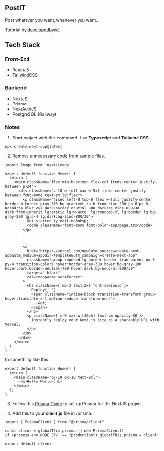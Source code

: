 ## PostIT

Post whatever you want, whenever you want...

Tutorial by [developedbyed](https://www.youtube.com/watch?v=4xduSsxa5Os).

## Tech Stack

### Front-End
- ReactJS
- TailwindCSS

### Backend
- NextJS
- Prisma
- NextAuthJS
- PostgreSQL (Railway)

### Notes

1. Start project with this command. Use <b>Typescript</b> and <b>Tailwind CSS</b>.
```
npx create-next-app@latest
```
2. Remove unnecessary code from sample files.
```
import Image from 'next/image'

export default function Home() {
  return (
    <main className="flex min-h-screen flex-col items-center justify-between p-24">
      <div className="z-10 w-full max-w-5xl items-center justify-between font-mono text-sm lg:flex">
        <p className="fixed left-0 top-0 flex w-full justify-center border-b border-gray-300 bg-gradient-to-b from-zinc-200 pb-6 pt-8 backdrop-blur-2xl dark:border-neutral-800 dark:bg-zinc-800/30 dark:from-inherit lg:static lg:w-auto  lg:rounded-xl lg:border lg:bg-gray-200 lg:p-4 lg:dark:bg-zinc-800/30">
          Get started by editing&nbsp;
          <code className="font-mono font-bold">app/page.tsx</code>
        </p>
        .
        .
        .
        <a
          href="https://vercel.com/new?utm_source=create-next-app&utm_medium=appdir-template&utm_campaign=create-next-app"
          className="group rounded-lg border border-transparent px-5 py-4 transition-colors hover:border-gray-300 hover:bg-gray-100 hover:dark:border-neutral-700 hover:dark:bg-neutral-800/30"
          target="_blank"
          rel="noopener noreferrer"
        >
          <h2 className={`mb-3 text-2xl font-semibold`}>
            Deploy{' '}
            <span className="inline-block transition-transform group-hover:translate-x-1 motion-reduce:transform-none">
              -&gt;
            </span>
          </h2>
          <p className={`m-0 max-w-[30ch] text-sm opacity-50`}>
            Instantly deploy your Next.js site to a shareable URL with Vercel.
          </p>
        </a>
      </div>
    </main>
  )
}
```
to something like this.
```
export default function Home() {
  return (
    <main className="py-10 px-10 text-9xl">
      <h1>Hello World</h1>
    </main>
  );
}
```

3. Follow this [Prisma Guide](https://www.prisma.io/docs/getting-started/quickstart) to set up Prisma for the NextJS project.

4. Add this to your <b>client.js</b> file in /prisma.
```
import { PrismaClient } from "@prisma/client"

const client = globalThis.prisma || new PrismaClient()
if (process.env.NODE_ENV !== "production") globalThis.prisma = client

export default client
```

